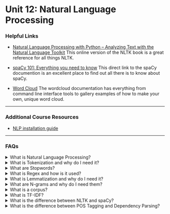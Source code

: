 # Unit 12: Natural Language Processing

### Helpful Links

* [Natural Language Processing with Python – Analyzing Text with the Natural Language Toolkit](https://www.nltk.org/book/) This online version of the NLTK book is a great reference for all things NLTK.

* [spaCy 101: Everything you need to know](https://spacy.io/usage/spacy-101) This direct link to the spaCy documention is an excellent place to find out all there is to know about spaCy.

* [Word Cloud](https://amueller.github.io/word_cloud/) The wordcloud documentation has everything from command line interface tools to gallery examples of how to make your own, unique word cloud.

---

### Additional Course Resources

* [NLP installation guide](nlp-env-install-guide.md)

---

### FAQs

<details>
<summary>What is Natural Language Processing?</summary><br>

Natural language processing is a field focused on the goal of having computers interact with (understand and generate) natural (human) language.

Examples include:
* A spell Checker.

* Talking to digital assistants such as Alexa, Siri or Google Assistant.

* Voice-to-text on mobile devices.

Computer language is very specific; its unambigous, literal, methodical and mathematical. Human language is quite the opposite * Words can share multiple meanings when used in different contexts, despite being spelled the same or sounding the same.

When translating words between languages, direct word-for-word translation will often sound nonsensical because the order of the words and cultural idioms vary. Even different dialects of the same language can have words or sayings that mean different things depending on your geography.

NLP allows us process human language and text so that it can be used in machine learning and software applications.

</details>
<details>
<summary>What is Tokenization and why do I need it?</summary><br>

Tokenization is the process of breaking apart language into smaller pieces. A document of text could be tokenized into sentences, the sentences could be tokenized into words or phrases, or a word could be tokenized into characters. Tokens can then be counted, grouped, sorted, and further processed to help us better understand the content of the text. A simple example of tokenization is using Python's `.split()` function to split a sentence into a list of words using the whitespace as a delimiter.

<blockquote>
<details><summary>Word Tokenization</summary><Br>

In the following example we'll use `.split()` and the a space delimiter to tokenize our sentence:

![Mando](Images/Mando_split.PNG)

This method works ok, but NLP can become much trickier than breaking down a sentence by a single delimiter. You might need to write code that breaks down an entire text into whole phrases on multiple delimiters. Because of this, we can use the Natural Language ToolKit (NLTK) platform to perform our tokenizing. NLTK provides libraries and tools that help with NLP tasks such as text processing. Let's tokenize the same sentence using NLTK's tokenizer, `word_tokenizer()`:

![Mando1](Images/Mando_tokens.PNG)

This method allows us to handle complex situations such as punctuation. We can also use regular expressions to further customize our tokenizer. This gives us much more flexibility to concisely deliver the intended outcome regardless of how complex the text might be.
</details>
<details><summary>Sentence Tokenization</summary><br>

In NLP, words are not the only items that can be tokenized.  In the following example, we'll tokenize a short text into sentences.  First we use `.split()` and the period delimiter:


![Mando3](Images/Mando_sent_split.PNG)

This works ok, but we get more concise results using NLTK's `sent_tokenizer()`:

![Mando4](Images/Mando_sent_tokens.PNG)

</details>
</blockquote><br>
</details>

<details>
<summary>What are Stopwords?</summary><br>

Stopwords are considered words that hold no relevance to the outcome. In the English language words like, _is_, _the_, and  _it_ are considered extraneous. They are words that are used in proper grammar but they hold no bearing on the meaning of the sentence. As part of preprocessing or cleaning data for NLP, its important to remove these words so that unnecessary bias doesn't weigh our model down. NLTK has built-in lists of stopwords in multiple languages and provides methods for extracting these words simply.
<blockquote>
<details><summary>Examples of Stopwords:</summary><br>

We can view the built-in list of English stopwords like this:

![stopwords_english](Images/stopwords_english.PNG)

Similarly, you can invoke other languages. For example, here we look at French stopwords:

![stopwords_french](Images/stopwords_french.PNG)
</details>
<details><summary>Usage:</summary><br>

Once we have our stopwords we can remove them using a for loop. First we store our stopwords in a variable:

```python
sw = set(stopwords.words('english'))
```
We can then run a for loop with this list to remove the stopwords:

![mando_stopwords](Images/Mando_sw.PNG)

</details>
<details><summary>Custom Stopwords:</summary><br>

In certain cases we may have additional words we need to remove. Let's suppose that the words `yoda` and `mandalorian` are not necessary for our NLP work and we wish to add them to our stopwords. We can add these words to our stopwords list as follows:

```python
sw = set(stopwords.words('english'))
updated_sw = sw.union({'yoda', 'mandalorian'})
```
We can then run a for loop with this new list to remove the stopwords which now include `yoda` and `mandalorian`. As you can see in our output, this was successful:

![mando_stopwords](Images/Mando_new_sw.PNG)
</details>
</blockquote><br>
</details>

<details>
<summary>What is Regex and how is it used?</summary><br>

<blockquote>
<details>
<summary>What it is:</summary><br>

Regex stands for *regular expression* and it allows us to search for text using very specific patterns. It can be intimidating at first glance, but it's well worth the little study and persistance required to conquer it, especially in cases of NLP usage. Consider using the find and replace option in your Word processor * it works great for finding specific text, but what if your query is more complex?  Perhaps you are looking for someone's name, and you can only remember that the last name ends with *b*. Regex lets you find that!

</details>

<details>
<summary>How it's used:</summary><br>

Before we tokenize, we apply regex. This gives us clean token data. Let's apply regex to our mando sentence: *The Mandalorian has rescued baby Yoda. I do not care if he is not the real Yoda. I am still calling him that.*

First we import the `re` python module, and compile with the pattern we are searching for. In this case we are searching for any character that is not a letter. The `^` symbol indicates *not*. `A-Z` and `a-z` indicate any upper or lower case letter, and the empty `space` at the end indicates a `space`. When we compile using `^A-Za-Z `, we are looking for any character that is not an upper or lower case letter, or a space. We then use `.sub` to substitute something new in the place of any matches. In the example below we are substituting `''` for any matches, which results in the deletion of that character:

<img src='Images/mando_regex1.PNG' width=700>

Then we can tokenize our sentence, leaving us with clean token data that has no non-alphanumeric characters:

<img src='Images/mando_regex2.PNG' width=600>

</details>

<details>
<summary>How to learn more:</summary><br>

Here are some great resources to get you started:

* For a gentle introduction from Python click [here.](https://docs.python.org/3/howto/regex.html#regex-howto)

* For an intro with practice prompts, try [this *Google for Education* module.](https://developers.google.com/edu/python/regular-expressions)

* For a quick glance cheat sheet click [here.](https://www.debuggex.com/cheatsheet/regex/python)

* For hands-on practice click [here](http://play.inginf.units.it/#/) or [here.](https://www.hackerrank.com/domains/regex)

</details>
</blockquote><br>

</details>

<details>
<summary>What is Lemmatization and why do I need it?</summary><br>

Lemmatization is the process of decomposing a word to its root, for example the lemmatized word *busiest* would have a root of *busy*. NLTK provides in-built functionality for this process. The default for this function is to convert plural nouns to singular, but verbs and adjectives can also be converted. To use the function, we import the module and instantiate the object as follows:

```python
from nltk.stem import WordNetLemmatizer
lemmatizer = WordNetLemmatizer()
```

We can then call on the function by using the method `.lemmatize()`. In the following example we will lemmatize the sentence:  *'Of all babies in the many worlds in all the galaxies that make our universe, baby yoda rules all hearts as cutest'*. The tokenized form of this sentence is as follows:
```python
['babies',
 'many',
 'worlds',
 'galaxies',
 'make',
 'universe',
 ',',
 'baby',
 'yoda',
 'rules',
 'hearts',
 'cutest']
```
To properly lemmatize the `baby_yoda` object:

```python
from nltk.stem import WordNetLemmatizer
lemmatizer = WordNetLemmatizer()

result = []
for word in baby_yoda:
    word = lemmatizer.lemmatize(word)
    result.append(word)
```
You can see in the following image, that compared to the original output, the new output has converted all plural words to singular:

<img src = 'Images/lemmatize_baby_Yoda.png' width = 400>

A more concise way to generate this new list is with a list comprehension. The results are the same:

```python
from nltk.stem import WordNetLemmatizer
lemmatizer = WordNetLemmatizer()

result = [lemmatizer.lemmatize(word) for word in baby_yoda]
```
</details>

<details>
<summary>What are N-grams and why do I need them?</summary><br>

<blockquote>
<details>
<summary>What they are:</summary><br>

Ngrams are word groupings that are grouped by **N** number of words. For example, let's use our original mando sentence: *The mandalorian has rescued baby Yoda.* If we grouped this sentence into bigrams (groups of 2 words), the division would be:

*The mandalorian*,<br>
*mandalorian has*,<br>
*has rescued*,<br>
*rescued baby*,<br>
*baby Yoda.*<br>
</details>
<details>
<summary>How to find them programmatically:</summary><br>

To get the ngram count of a text using NLTK, we must first tokenize our text using `word_tokenizer`:

Input:
```python
from nltk.tokenize import word_tokenize

mando = 'The mandalorian has rescued baby Yoda.'
mando = word_tokenize(mando)
print(mando)
```

Output:
```python
['The', 'mandalorian', 'has', 'rescued', 'baby', 'Yoda', '.']
```

We can then use NLTK to work with ngrams as follows:

Input:
```python
from nltk.util import ngrams
from collections import Counter

Counter(ngrams(mando, n=2))
```
Output:
```python
Counter({('The', 'mandalorian'): 1,
         ('mandalorian', 'has'): 1,
         ('has', 'rescued'): 1,
         ('rescued', 'baby'): 1,
         ('baby', 'Yoda'): 1,
         ('Yoda', '.'): 1})
```

The output is a dictionary of values that hold our two word combinations and the number of times those two words appear together.
</details>
<details>
<summary>Why they're important:</summary><br>

Ngrams help computers to understand the context of language by looking at groups of words. . As humans, we can break apart a sentence quickly to grasp the meaning behind it. For an example, let's use the following sentence: *Let's hammer out the details of our trip*. The bigrams for the sentence are:

*Let's hammer*,<br>
*hammer out*,<br>
*out the*<br>
*the details*,<br>
*details of*,<br>
*of our*<br>
*our trip.*<br>

Ngrams give us more context by looking at how the meaning changes when considering adjacent groups of words instead of single words. The word *hammer* in this instance has bigrams of *Let's hammer* and *hammer out*.  The words *Let's* and *out* gives context that *hammer* in this instance is being used as a verb.

If instead our sentence were *I need the hammer*, then having the word *the* preceding the word *hammer* will give the context that hammer in this case is a noun, thus an entirely different context.

</details>
</blockquote><br>

</details>

<details>
<summary>What is a corpus?</summary><br>

A corpus is a collection of writings, typically involving NLP. It can be thought of as a dataset that is specific to NLP tasks. Corpora are vital for NLP, because effective NLP requires large quantities of text-based data that include as many words as possible. The larger the corpus (dataset), the more likely low frequency words are to be included in the text.

There are numerous well known corpora used in NLP, some are general for language based applications, and some are more specialized for task specific applications. For example, when working on sentiment analysis projects, you could use the IMDB Reviews or Yelp Reviews corpora.

For more info on corpora, how they work in NLP and where you can find corpora to use in your own projects click [here.](https://devopedia.org/text-corpus-for-nlp)

</details>

<details>
<summary>What is TF-IDF?</summary><br>

Term Frequency * Inverse Document Frequency, or TF-IDF for short, measures the relevance of a word in the document. It is calculated by combining the Term Frequency (TF) and the Inverse Document Frequency (IDF) to get a weighted value.

Term frequency (TF) is the count of the word in a document of the corpus. Inverse document frequency (IDF) is the number of documents the word appears in throughout the corpus. An increase in TF will make the TF-IDF score go higher, because the more often a word is counted, it can be considered to be more relevant. An increase in IDF will make the TF-IDF score go lower, because the more often a word appears throughout all the documents, it is considered more common and irrevelant.

The calculated value of TF-IDF is a number from 0 to 1. When the score approaches 0, the word is considered more common. When the score approaches 1, the word is considered more unique (relevant).
<blockquote>

For example:

If the word *Yoda* appears 500 times in my 10,000 word document then the TF is high:  `500 / 10,000 = 0.05`.

If I have 10,000 documents and *Yoda* only appears in 10 of them, then IDF is low: `LOG(10,000 / 10) = 3`

In this example, the TF-IDF is: `0.05 / 3 = 0.0167`.

This is most certainly a number approaching 0, and would imply a unique, or relevant word. In this example, because *Yoda* appears frequently throughout the document, but not frequently throughout the set of documents, the TF-IDF is high.

</blockquote><br>
</details>

<details>
<summary>What is the difference between NLTK and spaCy?</summary><br>

The primary difference between NLTK and spaCy is that NLTK uses a rule-based approach and spaCy uses a statistical-based approach.

With a rule-based approach, the model deterministically draws conclusions from the text using the rules of the selected language. With NLTK, the word *sick* is negative based on rules that dictate that relationship. With a statistical approach, machine learning can be used to make decisions using the context of the text. SpaCy might notice that the word *sick* is used in a context that implies a positive relationship, for example *That steak was grilled to perfection! It was sick!*

Additionally, NLTK was built with research and education in mind. It's a great resource for exploring your text data and conducting analyses, however all data is represented as strings which can make it more difficult to work with on a larger scale. SpaCy was built with production performance in mind and tends to be faster thank NLTK. All data with SpaCy is represented as objects and more task based functionality is provided.

</details>
<details>
<summary>What is the difference between POS Tagging and Dependency Parsing?</summary><br>

Part of speech tagging (POS tagging) is the process of labeling each word or token in a sentence as its part of speech (noun, verb, adjective), while dependency parsing takes those words and determines the relationships between each. Dependency parsing is the step that comes after POS tagging.

If we were to POS tag and depedency parse the following sentence:
`'The mandalorian has saved baby Yoda'`, the results would look like:
<img src='Images/mando_dependencies.PNG' width = 900>

</details>
